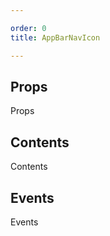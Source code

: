 ```yaml
---

order: 0
title: AppBarNavIcon

---
```

 
## Props
 
Props
 
## Contents
 
Contents
 
## Events
 
Events
 
